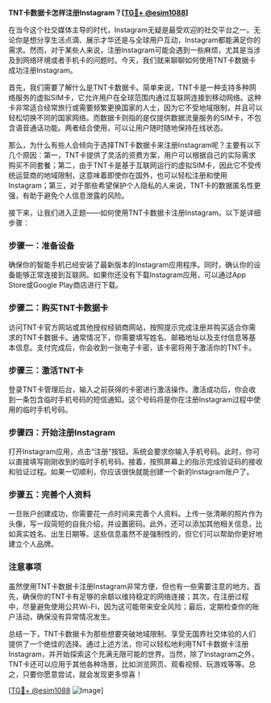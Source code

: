 **TNT卡数据卡怎样注册Instagram？[[TG💪+ @esim1088](https://t.me/s/esim1088)]**

在当今这个社交媒体主导的时代，Instagram无疑是最受欢迎的社交平台之一。无论你是想分享生活点滴、展示才华还是与全球用户互动，Instagram都能满足你的需求。然而，对于某些人来说，注册Instagram可能会遇到一些麻烦，尤其是当涉及到网络环境或者手机卡的问题时。今天，我们就来聊聊如何使用TNT卡数据卡成功注册Instagram。

首先，我们需要了解什么是TNT卡数据卡。简单来说，TNT卡是一种支持多种网络服务的虚拟SIM卡，它允许用户在全球范围内通过互联网连接到移动网络。这种卡非常适合经常旅行或需要频繁更换国家的人士，因为它不受地域限制，并且可以轻松切换不同的国家网络。而数据卡则指的是仅提供数据流量服务的SIM卡，不包含语音通话功能。两者结合使用，可以让用户随时随地保持在线状态。

那么，为什么有些人会倾向于选择TNT卡数据卡来注册Instagram呢？主要有以下几个原因：第一，TNT卡提供了灵活的资费方案，用户可以根据自己的实际需求购买不同套餐；第二，由于TNT卡是基于互联网运行的虚拟SIM卡，因此它不受传统运营商的地域限制，这意味着即使你在国外，也可以轻松注册和使用Instagram；第三，对于那些希望保护个人隐私的人来说，TNT卡的数据匿名性更强，有助于避免个人信息泄露的风险。

接下来，让我们进入正题——如何使用TNT卡数据卡注册Instagram。以下是详细步骤：

### 步骤一：准备设备
确保你的智能手机已经安装了最新版本的Instagram应用程序。同时，确认你的设备能够正常连接到互联网。如果你还没有下载Instagram应用，可以通过App Store或Google Play商店进行下载。

### 步骤二：购买TNT卡数据卡
访问TNT卡官方网站或其他授权经销商网站，按照提示完成注册并购买适合你需求的TNT卡数据卡。通常情况下，你需要填写姓名、邮箱地址以及支付信息等基本信息。支付完成后，你会收到一张电子卡密，该卡密将用于激活你的TNT卡。

### 步骤三：激活TNT卡
登录TNT卡管理后台，输入之前获得的卡密进行激活操作。激活成功后，你会收到一条包含临时手机号码的短信通知。这个号码将是你在注册Instagram过程中使用的临时手机号码。

### 步骤四：开始注册Instagram
打开Instagram应用，点击“注册”按钮。系统会要求你输入手机号码。此时，你可以直接填写刚刚收到的临时手机号码。接着，按照屏幕上的指示完成验证码的接收和验证过程。如果一切顺利，你应该很快就能创建一个新的Instagram账户了。

### 步骤五：完善个人资料
一旦账户创建成功，你需要花一点时间来完善个人资料。上传一张清晰的照片作为头像，写一段简短的自我介绍，并设置密码。此外，还可以添加其他相关信息，比如真实姓名、出生日期等。这些信息虽然不是强制性的，但它们可以帮助你更好地建立个人品牌。

### 注意事项
虽然使用TNT卡数据卡注册Instagram非常方便，但也有一些需要注意的地方。首先，确保你的TNT卡有足够的余额以维持稳定的网络连接；其次，在注册过程中，尽量避免使用公共Wi-Fi，因为这可能带来安全风险；最后，定期检查你的账户活动，确保没有异常情况发生。

总结一下，TNT卡数据卡为那些想要突破地域限制、享受无国界社交体验的人们提供了一个绝佳的选择。通过上述方法，你可以轻松地利用TNT卡数据卡注册Instagram，并开始探索这个充满无限可能的世界。当然，除了Instagram之外，TNT卡还可以应用于其他各种场景，比如浏览网页、观看视频、玩游戏等等。总之，只要你愿意尝试，就会发现更多惊喜！

[[TG💪+ @esim1088](https://t.me/s/esim1088) ![Image](https://i.postimg.cc/4NQfJmqS/Snipaste-2025-05-13-00-14-12.png)]
